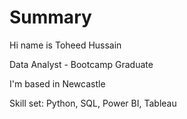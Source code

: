 # Summary
Hi name is Toheed Hussain 

Data Analyst - Bootcamp Graduate 

I'm based in Newcastle 

Skill set: Python, SQL, Power BI, Tableau 
